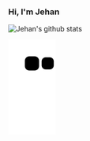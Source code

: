 ### Hi, I'm Jehan

![Jehan's github stats](https://github-readme-stats.vercel.app/api?username=Jehan-Gao&show_icons=true&theme=tokyonight)

![github contribution grid snake animation](https://raw.githubusercontent.com/Jehan-Gao/Jehan-Gao/output/github-contribution-grid-snake.svg)

